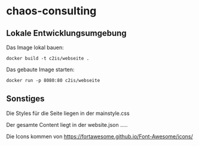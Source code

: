 # chaos-consulting

## Lokale Entwicklungsumgebung

Das Image lokal bauen:

```
docker build -t c2is/webseite .
```

Das gebaute Image starten:

```
docker run -p 8080:80 c2is/webseite
```

## Sonstiges

Die Styles für die Seite liegen in der mainstyle.css

Der gesamte Content liegt in der website.json
.....

Die Icons kommen von https://fortawesome.github.io/Font-Awesome/icons/

